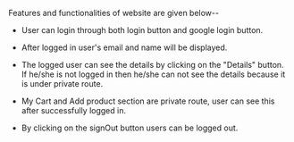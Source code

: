 Features and functionalities of website are given below--

* User can login through both login button and google login button.

* After logged in user's email and name will be displayed.

* The logged user can see the details by clicking on the "Details" button. If he/she is not logged in then he/she can not see the details because it is under private route.

* My Cart and Add product section are private route, user can see this after successfully logged in.

* By clicking on the signOut button users can be logged out. 
